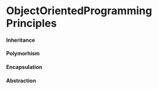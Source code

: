 # ObjectOrientedProgramming Principles
<h4>Inheritance</h4>

<h4>Polymorhism</h4>

<h4>Encapsulation</h4>

<h4>Abstraction</h4>
